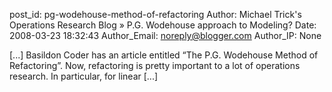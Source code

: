 post_id: pg-wodehouse-method-of-refactoring
Author: Michael Trick's Operations Research Blog » P.G. Wodehouse approach to Modeling?
Date: 2008-03-23 18:32:43
Author_Email: noreply@blogger.com
Author_IP: None

[...] Basildon Coder has an article entitled “The P.G. Wodehouse Method of Refactoring”. Now, refactoring is pretty important to a lot of operations research. In particular, for linear [...]
